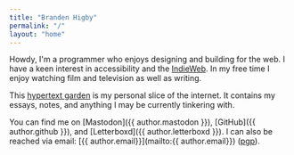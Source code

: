 ```yaml
---
title: "Branden Higby"
permalink: "/"
layout: "home"
---
```


<section class="bio">

Howdy, I'm a programmer who enjoys designing and building for the web. I have a keen interest in accessibility and the [IndieWeb](https://indieweb.org/). In my free time I enjoy watching film and television as well as writing.

</section>

<section class="garden">

This [hypertext garden](/garden/) is my personal slice of the internet. It contains my essays, notes, and anything I may be currently tinkering with.

</section>

<section class="elsewhere">

You can find me on [Mastodon]({{ author.mastodon }}), [GitHub]({{ author.github }}), and [Letterboxd]({{ author.letterboxd }}). I can also be reached via email: [{{ author.email}}](mailto:{{ author.email}}) ([pgp](/pgp.txt)).

</section>
